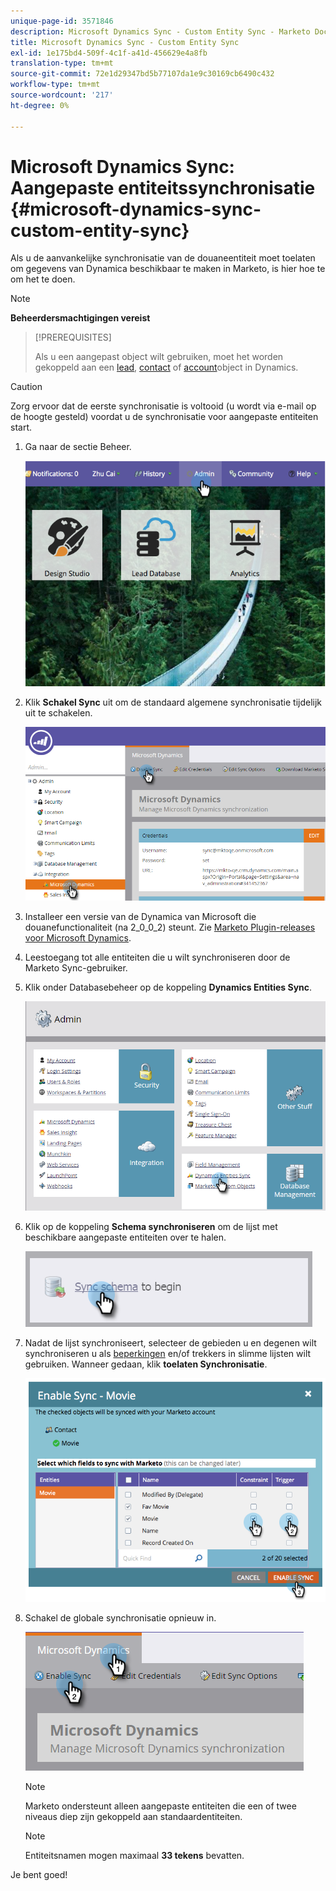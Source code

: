 ```yaml
---
unique-page-id: 3571846
description: Microsoft Dynamics Sync - Custom Entity Sync - Marketo Docs - Productdocumentatie
title: Microsoft Dynamics Sync - Custom Entity Sync
exl-id: 1e175bd4-509f-4c1f-a41d-456629e4a8fb
translation-type: tm+mt
source-git-commit: 72e1d29347bd5b77107da1e9c30169cb6490c432
workflow-type: tm+mt
source-wordcount: '217'
ht-degree: 0%

---
```


# Microsoft Dynamics Sync: Aangepaste entiteitssynchronisatie {#microsoft-dynamics-sync-custom-entity-sync}

Als u de aanvankelijke synchronisatie van de douaneentiteit moet toelaten om gegevens van Dynamica beschikbaar te maken in Marketo, is hier hoe te om het te doen.

>[!NOTE]
>
>**Beheerdersmachtigingen vereist**

>[!PREREQUISITES]
>
>Als u een aangepast object wilt gebruiken, moet het worden gekoppeld aan een [lead](/help/marketo/product-docs/crm-sync/microsoft-dynamics-sync/microsoft-dynamics-sync-details/microsoft-dynamics-sync-lead-sync.md), [contact](/help/marketo/product-docs/crm-sync/microsoft-dynamics-sync/microsoft-dynamics-sync-details/microsoft-dynamics-sync-contact-sync.md) of [account](/help/marketo/product-docs/crm-sync/microsoft-dynamics-sync/microsoft-dynamics-sync-details/microsoft-dynamics-sync-account-sync.md)object in Dynamics.

>[!CAUTION]
>
>Zorg ervoor dat de eerste synchronisatie is voltooid (u wordt via e-mail op de hoogte gesteld) voordat u de synchronisatie voor aangepaste entiteiten start.

1. Ga naar de sectie Beheer.

   ![](assets/image2014-10-20-14-3a32-3a16.png)

1. Klik **Schakel Sync** uit om de standaard algemene synchronisatie tijdelijk uit te schakelen.

   ![](assets/image2015-11-10-9-3a0-3a6.png)

1. Installeer een versie van de Dynamica van Microsoft die douanefunctionaliteit (na 2_0_0_2) steunt. Zie [Marketo Plugin-releases voor Microsoft Dynamics](/help/marketo/product-docs/crm-sync/microsoft-dynamics-sync/marketo-plugin-releases-for-microsoft-dynamics.md).

1. Leestoegang tot alle entiteiten die u wilt synchroniseren door de Marketo Sync-gebruiker.

1. Klik onder Databasebeheer op de koppeling **Dynamics Entities Sync**.

   ![](assets/image2015-11-10-9-3a6-3a55.png)

1. Klik op de koppeling **Schema synchroniseren** om de lijst met beschikbare aangepaste entiteiten over te halen.

   ![](assets/image2015-11-10-9-3a41-3a37.png)

1. Nadat de lijst synchroniseert, selecteer de gebieden u en degenen wilt synchroniseren u als [beperkingen](/help/marketo/product-docs/core-marketo-concepts/smart-lists-and-static-lists/using-smart-lists/add-a-constraint-to-a-smart-list-filter.md) en/of trekkers in slimme lijsten wilt gebruiken. Wanneer gedaan, klik **toelaten Synchronisatie**.

   ![](assets/image2014-10-20-14-3a32-3a55.png)

1. Schakel de globale synchronisatie opnieuw in.

   ![](assets/image2015-11-10-9-3a48-3a35.png)

   >[!NOTE]
   >
   >Marketo ondersteunt alleen aangepaste entiteiten die een of twee niveaus diep zijn gekoppeld aan standaardentiteiten.

   >[!NOTE]
   >
   >Entiteitsnamen mogen maximaal **33 tekens** bevatten.

Je bent goed!
